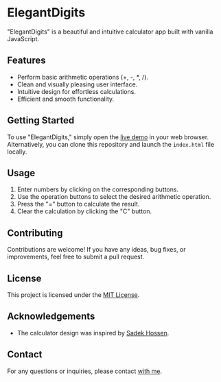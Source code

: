 # ElegantDigits

"ElegantDigits" is a beautiful and intuitive calculator app built with vanilla JavaScript.

## Features
- Perform basic arithmetic operations (+, -, *, /).
- Clean and visually pleasing user interface.
- Intuitive design for effortless calculations.
- Efficient and smooth functionality.

## Getting Started
To use "ElegantDigits," simply open the [live demo](https://elegantdigits.netlify.app/) in your web browser. Alternatively, you can clone this repository and launch the `index.html` file locally.

## Usage
1. Enter numbers by clicking on the corresponding buttons.
2. Use the operation buttons to select the desired arithmetic operation.
3. Press the "=" button to calculate the result.
4. Clear the calculation by clicking the "C" button.

## Contributing
Contributions are welcome! If you have any ideas, bug fixes, or improvements, feel free to submit a pull request.

## License
This project is licensed under the [MIT License](LICENSE).

## Acknowledgements
- The calculator design was inspired by [Sadek Hossen](https://www.figma.com/community/file/984658356416751911).

## Contact
For any questions or inquiries, please contact [with me](dev.mszaman@gmail.com).
